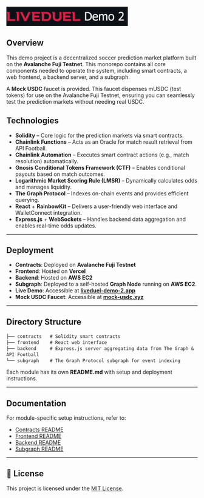 <img src="./frontend/public/images/Liveduel-Demo-2.png" 
     alt="Liveduel Demo 2" 
     width="320" />

## Overview
This demo project is a decentralized soccer prediction market platform built on the **Avalanche Fuji Testnet**. This monorepo contains all core components needed to operate the system, including smart contracts, a web frontend, a backend server, and a subgraph.

A **Mock USDC** faucet is provided. This faucet dispenses mUSDC (test tokens) for use on the Avalanche Fuji Testnet, ensuring you can seamlessly test the prediction markets without needing real USDC.

## Technologies
- **Solidity** – Core logic for the prediction markets via smart contracts.
- **Chainlink Functions** – Acts as an Oracle for match result retrieval from API Football.
- **Chainlink Automation** – Executes smart contract actions (e.g., match resolution) automatically.
- **Gnosis Conditional Tokens Framework (CTF)** – Enables conditional payouts based on match outcomes.
- **Logarithmic Market Scoring Rule (LMSR)** – Dynamically calculates odds and manages liquidity.
- **The Graph Protocol** – Indexes on-chain events and provides efficient querying.
- **React** + **RainbowKit** – Delivers a user-friendly web interface and WalletConnect integration.
- **Express.js** + **WebSockets** – Handles backend data aggregation and enables real-time odds updates.

---

## Deployment
- **Contracts**: Deployed on **Avalanche Fuji Testnet**
- **Frontend**: Hosted on **Vercel**
- **Backend**: Hosted on **AWS EC2**
- **Subgraph**: Deployed to a self-hosted **Graph Node** running on **AWS EC2**.
- **Live Demo**: Accessible at **[liveduel-demo-2.app](https://liveduel-demo-2.app/)**
- **Mock USDC Faucet**: Accessible at **[mock-usdc.xyz](https://mock-usdc.xyz/)**

---

## Directory Structure
```
├── contracts   # Solidity smart contracts 
├── frontend    # React web interface
├── backend     # Express.js server aggregating data from The Graph & API Football 
└── subgraph    # The Graph Protocol subgraph for event indexing
```
Each module has its own **README.md** with setup and deployment instructions.

---

## Documentation
For module-specific setup instructions, refer to:
- [Contracts README](./contracts/README.md)
- [Frontend README](./frontend/README.md)
- [Backend README](./backend/README.md)
- [Subgraph README](./subgraph/README.md)

---

## 📄 License
This project is licensed under the [MIT License](LICENSE).

